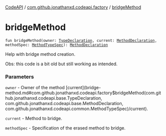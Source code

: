 [CodeAPI](../index.md) / [com.github.jonathanxd.codeapi.factory](index.md) / [bridgeMethod](.)

# bridgeMethod

`fun bridgeMethod(owner: `[`TypeDeclaration`](../com.github.jonathanxd.codeapi.base/-type-declaration/index.md)`, current: `[`MethodDeclaration`](../com.github.jonathanxd.codeapi.base/-method-declaration/index.md)`, methodSpec: `[`MethodTypeSpec`](../com.github.jonathanxd.codeapi.common/-method-type-spec/index.md)`): `[`MethodDeclaration`](../com.github.jonathanxd.codeapi.base/-method-declaration/index.md)

Help with bridge method creation.

Obs: this code is a bit old but still working as intended.

### Parameters

`owner` - Owner of the method [current](bridge-method.md#com.github.jonathanxd.codeapi.factory$bridgeMethod(com.github.jonathanxd.codeapi.base.TypeDeclaration, com.github.jonathanxd.codeapi.base.MethodDeclaration, com.github.jonathanxd.codeapi.common.MethodTypeSpec)/current).

`current` - Method to bridge.

`methodSpec` - Specification of the erased method to bridge.